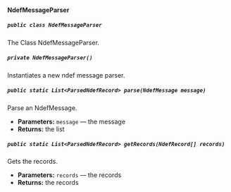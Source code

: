 #### NdefMessageParser

##### `public class NdefMessageParser`

The Class NdefMessageParser.

##### `private NdefMessageParser()`

Instantiates a new ndef message parser.

##### `public static List<ParsedNdefRecord> parse(NdefMessage message)`

Parse an NdefMessage.

 * **Parameters:** `message` — the message
 * **Returns:** the list

##### `public static List<ParsedNdefRecord> getRecords(NdefRecord[] records)`

Gets the records.

 * **Parameters:** `records` — the records
 * **Returns:** the records
